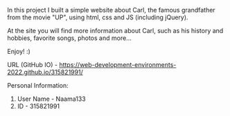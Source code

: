 In this project I built a simple website about Carl, the famous grandfather from the movie "UP", using html, css and JS (including jQuery).

At the site you will find more information about Carl, such as his history and hobbies, favorite songs, photos and more...

Enjoy! :)

URL (GitHub IO) - https://web-development-environments-2022.github.io/315821991/

Personal Information:
1. User Name - Naama133
2. ID - 315821991
